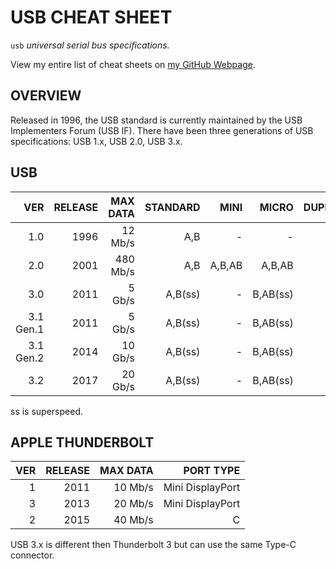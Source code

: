 # USB CHEAT SHEET

`usb` _universal serial bus specifications._

View my entire list of cheat sheets on
[my GitHub Webpage](https://jeffdecola.github.io/my-cheat-sheets/).

## OVERVIEW

Released in 1996, the USB standard is currently maintained by the USB
Implementers Forum (USB IF). There have been three generations of USB
specifications: USB 1.x, USB 2.0, USB 3.x.

## USB

|        VER| RELEASE | MAX DATA | STANDARD |   MINI |    MICRO | DUPLEX |
|----------:|--------:|---------:|---------:|-------:|---------:|-------:|
|       1.0 |    1996 |  12 Mb/s |      A,B |      - |        - |      - |
|       2.0 |    2001 | 480 Mb/s |      A,B | A,B,AB |   A,B,AB |      - |
|       3.0 |    2011 |   5 Gb/s |  A,B(ss) |      - | B,AB(ss) |      - |
| 3.1 Gen.1 |    2011 |   5 Gb/s |  A,B(ss) |      - | B,AB(ss) |      C |
| 3.1 Gen.2 |    2014 |  10 Gb/s |  A,B(ss) |      - | B,AB(ss) |      C |
|       3.2 |    2017 |  20 Gb/s |  A,B(ss) |      - | B,AB(ss) |      C |

ss is superspeed.

## APPLE THUNDERBOLT

|  VER      | RELEASE | MAX DATA |        PORT TYPE |
|----------:|--------:|---------:|-----------------:|
|         1 |    2011 |  10 Mb/s | Mini DisplayPort |
|         3 |    2013 |  20 Mb/s | Mini DisplayPort |
|         2 |    2015 |  40 Mb/s |                C |

USB 3.x is different then Thunderbolt 3 but can use the
same Type-C connector.